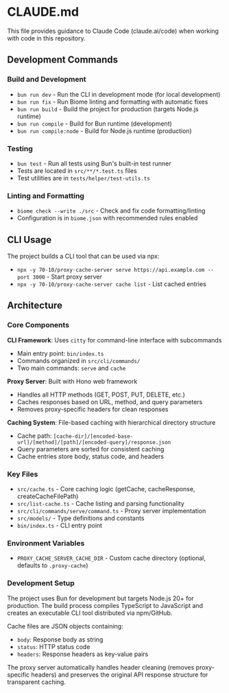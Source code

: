 # CLAUDE.md

This file provides guidance to Claude Code (claude.ai/code) when working with code in this repository.

## Development Commands

### Build and Development
- `bun run dev` - Run the CLI in development mode (for local development)
- `bun run fix` - Run Biome linting and formatting with automatic fixes
- `bun run build` - Build the project for production (targets Node.js runtime)
- `bun run compile` - Build for Bun runtime (development)
- `bun run compile:node` - Build for Node.js runtime (production)

### Testing
- `bun test` - Run all tests using Bun's built-in test runner
- Tests are located in `src/**/*.test.ts` files
- Test utilities are in `tests/helper/test-utils.ts`

### Linting and Formatting
- `biome check --write ./src` - Check and fix code formatting/linting
- Configuration is in `biome.json` with recommended rules enabled

## CLI Usage

The project builds a CLI tool that can be used via npx:
- `npx -y 70-10/proxy-cache-server serve https://api.example.com --port 3000` - Start proxy server
- `npx -y 70-10/proxy-cache-server cache list` - List cached entries

## Architecture

### Core Components

**CLI Framework**: Uses `citty` for command-line interface with subcommands
- Main entry point: `bin/index.ts`
- Commands organized in `src/cli/commands/`
- Two main commands: `serve` and `cache`

**Proxy Server**: Built with Hono web framework
- Handles all HTTP methods (GET, POST, PUT, DELETE, etc.)
- Caches responses based on URL, method, and query parameters
- Removes proxy-specific headers for clean responses

**Caching System**: File-based caching with hierarchical directory structure
- Cache path: `[cache-dir]/[encoded-base-url]/[method]/[path]/[encoded-query]/response.json`
- Query parameters are sorted for consistent caching
- Cache entries store body, status code, and headers

### Key Files

- `src/cache.ts` - Core caching logic (getCache, cacheResponse, createCacheFilePath)
- `src/list-cache.ts` - Cache listing and parsing functionality
- `src/cli/commands/serve/command.ts` - Proxy server implementation
- `src/models/` - Type definitions and constants
- `bin/index.ts` - CLI entry point

### Environment Variables

- `PROXY_CACHE_SERVER_CACHE_DIR` - Custom cache directory (optional, defaults to `.proxy-cache`)

### Development Setup

The project uses Bun for development but targets Node.js 20+ for production. The build process compiles TypeScript to JavaScript and creates an executable CLI tool distributed via npm/GitHub.

Cache files are JSON objects containing:
- `body`: Response body as string
- `status`: HTTP status code
- `headers`: Response headers as key-value pairs

The proxy server automatically handles header cleaning (removes proxy-specific headers) and preserves the original API response structure for transparent caching.